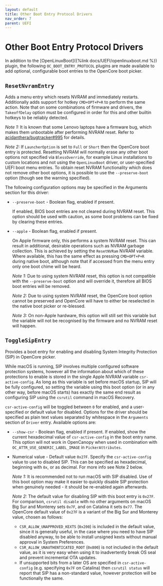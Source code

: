 ```yaml
---
layout: default
title: Other Boot Entry Protocol Drivers
nav_order: 7
parent: UEFI
---
```


# Other Boot Entry Protocol Drivers

In addition to the [OpenLinuxBoot]({%link docs/UEFI/openlinuxboot.md %}) plugin, the following `OC_BOOT_ENTRY_PROTOCOL` plugins are made available to add optional, configurable boot entries to the OpenCore boot picker.

## `ResetNvramEntry`

Adds a menu entry which resets NVRAM and immediately restarts. Additionally adds support for hotkey `CMD+OPT+P+R` to perform the same action. Note that on some combinations of firmware and drivers, the `TakeoffDelay` option must be configured in order for this and other builtin hotkeys to be reliably detected.

_Note 1:_ It is known that some Lenovo laptops have a firmware bug, which makes them unbootable after performing NVRAM reset. Refer to [acidanthera/bugtracker#995](https://github.com/acidanthera/bugtracker/issues/995) for details.

_Note 2:_ If `LauncherOption` is set to `Full` or `Short` then the OpenCore boot entry is protected. Resetting NVRAM will normally erase any other boot options not specified via `BlessOverride`, for example Linux installations to custom locations and not using the `OpenLinuxBoot` driver, or user-specified UEFI boot menu entries. To obtain reset NVRAM functionality which does not remove other boot options, it is possible to use the `--preserve-boot` option (though see the warning specified).

The following configuration options may be specified in the Arguments section for this driver:

- `--preserve-boot` - Boolean flag, enabled if present.

    If enabled, BIOS boot entries are not cleared during NVRAM reset. This option should be used with caution, as some boot problems can be fixed by clearing these entries.

- `--apple` - Boolean flag, enabled if present.

    On Apple firmware only, this performs a system NVRAM reset. This can result in additional, desirable operations such as NVRAM garbage collection. This is achieved by setting the `ResetNVRam` NVRAM variable. Where available, this has the same effect as pressing `CMD+OPT+P+R` during native boot, although note that if accessed from the menu entry only one boot chime will be heard.
    
    _Note 1:_ Due to using system NVRAM reset, this option is not compatible with the `--preserve-boot` option and will override it, therefore all BIOS boot entries will be removed.
    
    _Note 2:_ Due to using system NVRAM reset, the OpenCore boot option cannot be preserved and OpenCore will have to either be reselected in the native boot picker or re-blessed.
    
    _Note 3:_ On non-Apple hardware, this option will still set this variable but the variable will not be recognised by the firmware and no NVRAM reset will happen.

## `ToggleSipEntry`

Provides a boot entry for enabling and disabling System Integrity Protection (SIP) in OpenCore picker.

While macOS is running, SIP involves multiple configured software protection systems, however all the information about which of these protections to enable is stored in the single Apple NVRAM variable `csr-active-config`. As long as this variable is set before macOS startup, SIP will be fully configured, so setting the variable using this boot option (or in any other way, before macOS starts) has exactly the same end result as configuring SIP using the `csrutil` command in macOS Recovery.

`csr-active-config` will be toggled between `0` for enabled, and a user-specified or default value for disabled.
Options for the driver should be specified as plain text values separated by whitespace in the `Arguments` section of `Driver` entry. Available options are:

- `--show-csr` - Boolean flag, enabled if present.
    If enabled, show the current hexadecimal value of `csr-active-config` in the boot entry name. This option will not work in OpenCanopy when used in combination with `OC_ATTR_USE_GENERIC_LABEL_IMAGE` in `PickerAttributes`.

- Numerical value - Default value `0x27F`.
    Specify the `csr-active-config` value to use to disabled SIP. This can be specified as hexadecimal, beginning with `0x`, or as decimal. For more info see Note 2 below.

    _Note 1:_ It is recommended not to run macOS with SIP disabled. Use of this boot option may make it easier to quickly disable SIP protection when genuinely needed - it should be re-enabled again afterwards.
    
    _Note 2:_ The default value for disabling SIP with this boot entry is `0x27F`. For comparison, `csrutil disable` with no other arguments on macOS Big Sur and Monterey sets `0x7F`, and on Catalina it sets `0x77`. The OpenCore default value of `0x27F` is a variant of the Big Sur and Monterey value, chosen as follows:
    
    - `CSR_ALLOW_UNAPPROVED_KEXTS` (`0x200`) is included in the default value, since it is generally useful, in the case where you need to have SIP disabled anyway, to be able to install unsigned kexts without manual approval in System Preferences.
    - `CSR_ALLOW_UNAUTHENTICATED_ROOT` (`0x800`) is not included in the default value, as it is very easy when using it to inadvertently break OS seal and prevent incremental OTA updates.
    - If unsupported bits from a later OS are specified in `csr-active-config` (e.g. specifying `0x7F` on Catalina) then `csrutil status` will report that SIP has a non-standard value, however protection will be functionally the same.